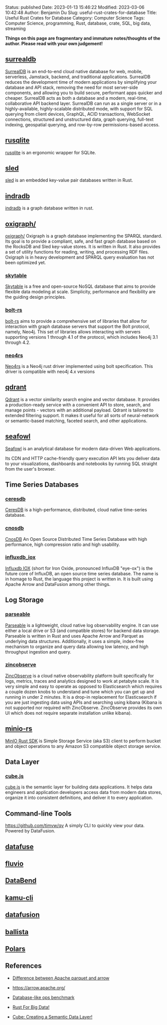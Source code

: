 Status: published
Date: 2023-01-13 15:46:22
Modified: 2023-03-06 10:42:48
Author: Benjamin Du
Slug: useful-rust-crates-for-database
Title: Useful Rust Crates for Database
Category: Computer Science
Tags: Computer Science, programming, Rust, database, crate, SQL, big data, streaming

**Things on this page are fragmentary and immature notes/thoughts of the author. Please read with your own judgement!**

## [surrealdb](https://github.com/surrealdb/surrealdb)
[SurrealDB](https://github.com/surrealdb/surrealdb)
is an end-to-end cloud native database for web, mobile, serverless, Jamstack, backend, and traditional applications. 
SurrealDB reduces the development time of modern applications by simplifying your database and API stack, 
removing the need for most server-side components, 
and allowing you to build secure, performant apps quicker and cheaper. 
SurrealDB acts as both a database and a modern, real-time, collaborative API backend layer. 
SurrealDB can run as a single server or in a highly-available, 
highly-scalable distributed mode, 
with support for SQL querying from client devices, GraphQL, ACID transactions, WebSocket connections, structured 
and unstructured data, graph querying, full-text indexing, geospatial querying, and row-by-row permissions-based access.

## [rusqlite](https://crates.io/crates/rusqlite)
[rusqlite](https://crates.io/crates/rusqlite)
is an ergonomic wrapper for SQLite.

## [sled](https://github.com/spacejam/sled)
[sled](https://github.com/spacejam/sled)
is an embedded key-value pair databases written in Rust.

## [indradb](https://github.com/indradb/indradb)
[indradb](https://github.com/indradb/indradb)
is a graph database written in rust.

## [oxigraph/](https://github.com/oxigraph/oxigraph/)
[oxigraph/](https://github.com/oxigraph/oxigraph/)
Oxigraph is a graph database implementing the SPARQL standard.
Its goal is to provide a compliant, safe, 
and fast graph database based on the RocksDB and Sled key-value stores. 
It is written in Rust. 
It also provides a set of utility functions for reading, writing, and processing RDF files.
Oxigraph is in heavy development and SPARQL query evaluation has not been optimized yet.

### [skytable](https://github.com/skytable/skytable)
[Skytable](https://github.com/skytable/skytable)
is a free and open-source NoSQL database 
that aims to provide flexible data modeling at scale. 
Simplicity, performance and flexibility are the guiding design principles.

### [bolt-rs](https://github.com/lucis-fluxum/bolt-rs)
[bolt-rs](https://github.com/lucis-fluxum/bolt-rs)
aims to provide a comprehensive set of libraries 
that allow for interaction with graph database servers 
that support the Bolt protocol, namely, Neo4j. 
This set of libraries allows interacting with servers 
supporting versions 1 through 4.1 of the protocol, 
which includes Neo4j 3.1 through 4.2.

### [neo4rs](https://github.com/yehohanan7/neo4rs)
[Neo4rs](https://github.com/yehohanan7/neo4rs)
is a Neo4j rust driver implemented using bolt specification.
This driver is compatible with neo4j 4.x versions

## [qdrant](https://github.com/qdrant/qdrant)
[Qdrant](https://github.com/qdrant/qdrant)
is a vector similarity search engine and vector database. 
It provides a production-ready service with a convenient API 
to store, search, and manage points - vectors with an additional payload. 
Qdrant is tailored to extended filtering support. 
It makes it useful for all sorts of neural-network or semantic-based matching, faceted search, and other applications.

## [seafowl](https://github.com/splitgraph/seafowl)
[Seafowl](https://github.com/splitgraph/seafowl)
is an analytical database for modern data-driven Web applications.

Its CDN and HTTP cache-friendly query execution API lets you deliver data to your visualizations, dashboards and notebooks by running SQL straight from the user's browser.

## Time Series Databases 

### [ceresdb](https://github.com/CeresDB/ceresdb)
[CeresDB](https://github.com/CeresDB/ceresdb)
is a high-performance, distributed, cloud native time-series database.

### [cnosdb](https://github.com/cnosdb/cnosdb)
[CnosDB](https://github.com/cnosdb/cnosdb)
An Open Source Distributed Time Series Database with high performance, high compression ratio and high usability.

### [influxdb_iox](https://github.com/influxdata/influxdb_iox)
[Influxdb IOX](https://github.com/influxdata/influxdb_iox)
(short for Iron Oxide, pronounced InfluxDB "eye-ox") 
is the future core of InfluxDB, an open source time series database. 
The name is in homage to Rust, 
the language this project is written in. 
It is built using Apache Arrow and DataFusion among other things. 

## Log Storage

### [parseable](https://github.com/parseablehq/parseable)
[Parseable](https://github.com/parseablehq/parseable)
is a lightweight, cloud native log observability engine. 
It can use either a local drive or S3 (and compatible stores) for backend data storage.
Parseable is written in Rust and uses Apache Arrow and Parquet as underlying data structures. 
Additionally, it uses a simple, index-free mechanism to organize and query data allowing low latency, 
and high throughput ingestion and query.

### [zincobserve](https://github.com/zinclabs/zincobserve)
[ZincObserve](https://github.com/zinclabs/zincobserve)
is a cloud native observability platform built specifically 
for logs, metrics, traces and analytics designed to work at petabyte scale.
It is very simple and easy to operate as opposed to Elasticsearch 
which requires a couple dozen knobs to understand and tune 
which you can get up and running in under 2 minutes.
It is a drop-in replacement for Elasticsearch 
if you are just ingesting data using APIs 
and searching using kibana (Kibana is not supported nor required with ZincObserve. 
ZincObserve provides its own UI which does not require separate installation unlike kibana).

## [minio-rs](https://github.com/minio/minio-rs)
[MinIO Rust SDK](https://github.com/minio/minio-rs)
is Simple Storage Service (aka S3) client 
to perform bucket and object operations to any Amazon S3 compatible object storage service.

## Data Layer

### [cube.js](https://github.com/cube-js/cube.js)
[cube.js](https://github.com/cube-js/cube.js)
is the semantic layer for building data applications. 
It helps data engineers and application developers access data from modern data stores, 
organize it into consistent definitions, and deliver it to every application.

## Command-line Tools
https://github.com/timvw/qv
A simply CLI to quickly view your data. Powered by DataFusion.


## [datafuse](https://github.com/datafuselabs/datafuse)

## [fluvio](https://github.com/infinyon/fluvio)

## [DataBend](https://github.com/datafuselabs/databend)

## [kamu-cli](https://github.com/kamu-data/kamu-cli)

## [datafusion](http://www.legendu.net/misc/blog/tips-on-datafusion)

## [ballista](https://github.com/apache/arrow-ballista)

## [Polars](http://www.legendu.net/misc/blog/tips-on-polars)   

## References

- [Difference between Apache parquet and arrow](https://stackoverflow.com/questions/56472727/difference-between-apache-parquet-and-arrow)

- https://arrow.apache.org/

- [Database-like ops benchmark](https://h2oai.github.io/db-benchmark/)

- [Rust For Big Data!](https://blog.devgenius.io/rust-for-big-data-40fc48df9703)

- [Cube: Creating a Semantic Data Layer!](https://jlgjosue.medium.com/cube-creating-a-semantic-data-layer-a947fd0b6a5c)
